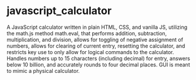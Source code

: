 # javascript_calculator
A JavaScript calculator written in plain HTML, CSS, and vanilla JS, utilizing the math.js method math.eval, that performs addition, subtraction, multiplication, and division, allows for toggling of negative assignment of numbers, allows for clearing of current entry, resetting the calculator, and restricts key use to only allow for logical commands to the calculator. Handles numbers up to 15 characters (including decimal) for entry, answers below 10 billion, and accurately rounds to four decimal places. GUI is meant to mimic a physical calculator.
